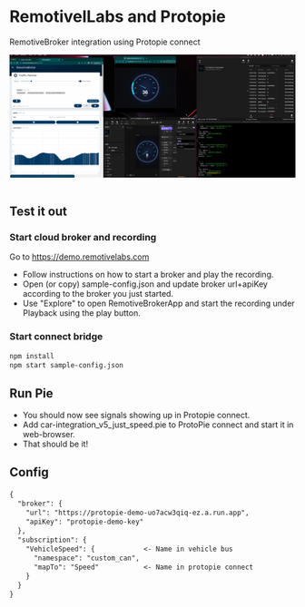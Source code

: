 # RemotivelLabs and Protopie

RemotiveBroker integration using Protopie connect

![alt text](screenshot.png "Screenshot")


```

```


## Test it out

### Start cloud broker and recording

Go to https://demo.remotivelabs.com

* Follow instructions on how to start a broker and play the recording.
* Open (or copy) sample-config.json and update broker url+apiKey according to the broker you just started.
* Use "Explore" to open RemotiveBrokerApp and start the recording under Playback using the play button.

### Start connect bridge
```
npm install
npm start sample-config.json
```
## Run Pie

* You should now see signals showing up in Protopie connect.
* Add car-integration_v5_just_speed.pie to ProtoPie connect and start it in web-browser.
* That should be it!


## Config

```
{
  "broker": {
    "url": "https://protopie-demo-uo7acw3qiq-ez.a.run.app",
    "apiKey": "protopie-demo-key"
  },
  "subscription": {
    "VehicleSpeed": {            <- Name in vehicle bus
      "namespace": "custom_can",
      "mapTo": "Speed"           <- Name in protopie connect
    }
  }
}
```